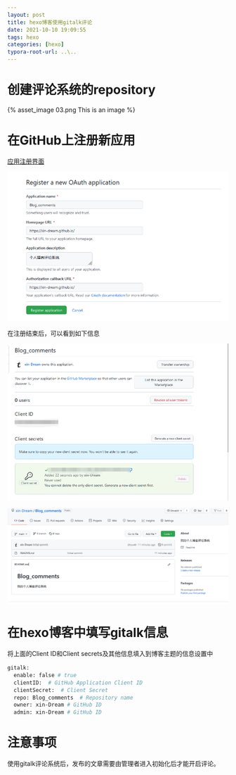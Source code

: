 ```yaml
---
layout: post
title: hexo博客使用gitalk评论
date: 2021-10-10 19:09:55
tags: hexo
categories: [hexo]
typora-root-url: ..\..
---
```


# 创建评论系统的repository

{% asset_image 03.png This is an image %}

# 在GitHub上注册新应用

[应用注册界面](https://github.com/settings/applications/new)

![01](/images/hexo博客使用gitalk评论/01.png)

在注册结束后，可以看到如下信息

![02](/images/hexo博客使用gitalk评论/02.png)

![03](/images/hexo博客使用gitalk评论/03-163724456934516.png)

# 在hexo博客中填写gitalk信息

将上面的Client ID和Client secrets及其他信息填入到博客主题的信息设置中

```bash
gitalk:
  enable: false # true
  clientID:  # GitHub Application Client ID
  clientSecret:  # Client Secret
  repo: Blog_comments  # Repository name
  owner: xin-Dream # GitHub ID
  admin: xin-Dream # GitHub ID

```
# 注意事项

使用gitalk评论系统后，发布的文章需要由管理者进入初始化后才能开启评论。



